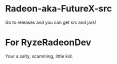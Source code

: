 # Radeon-aka-FutureX-src
Go to releases and you can get src and jars!

# For RyzeRadeonDev
Your a salty, scamming, little kid.
